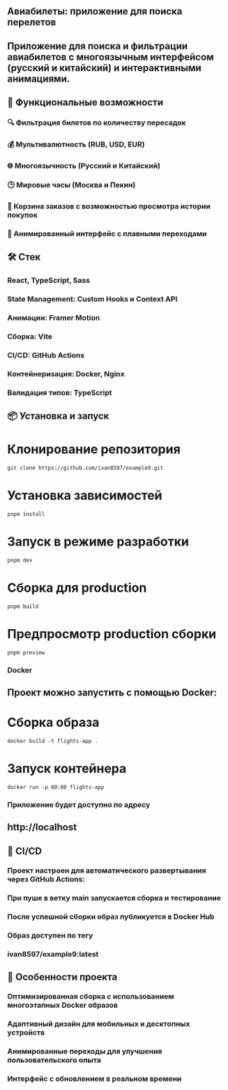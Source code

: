 ## Авиабилеты: приложение для поиска перелетов

## Приложение для поиска и фильтрации авиабилетов с многоязычным интерфейсом (русский и китайский) и интерактивными анимациями.

## 🚀 Функциональные возможности

### 🔍 Фильтрация билетов по количеству пересадок
### 💰 Мультивалютность (RUB, USD, EUR)
### 🌐 Многоязычность (Русский и Китайский)
### 🕒 Мировые часы (Москва и Пекин)
### 🛒 Корзина заказов с возможностью просмотра истории покупок
### 🎨 Анимированный интерфейс с плавными переходами




## 🛠️ Cтек
### React, TypeScript, Sass
### State Management: Custom Hooks и Context API
### Анимации: Framer Motion
### Сборка: Vite
### CI/CD: GitHub Actions
### Контейнеризация: Docker, Nginx
### Валидация типов: TypeScript

## 📦 Установка и запуск
# Клонирование репозитория
```git clone https://github.com/ivan8597/example9.git```

# Установка зависимостей
```pnpm install```

# Запуск в режиме разработки
```pnpm dev```

# Сборка для production
```pnpm build```

# Предпросмотр production сборки
```pnpm preview```


### Docker
 ## Проект можно запустить с помощью Docker:
# Сборка образа
```docker build -t flights-app .```

# Запуск контейнера
```docker run -p 80:80 flights-app```
### Приложение будет доступно по адресу
 ## http://localhost

## 🔄 CI/CD
### Проект настроен для автоматического развертывания через GitHub Actions:
### При пуше в ветку main запускается сборка и тестирование
### После успешной сборки образ публикуется в Docker Hub
### Образ доступен по тегу 
### ivan8597/example9:latest

## 🌟 Особенности проекта
### Оптимизированная сборка с использованием многоэтапных Docker образов
### Адаптивный дизайн для мобильных и десктопных устройств
### Анимированные переходы для улучшения пользовательского опыта
### Интерфейс с обновлением в реальном времени

